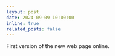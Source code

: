 ```yaml
---
layout: post
date: 2024-09-09 10:00:00
inline: true
related_posts: false
---
```


First version of the new web page online.
